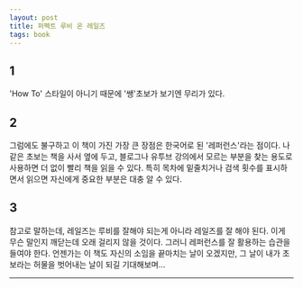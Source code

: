 ```yaml
---
layout: post
title: 퍼펙트 루비 온 레일즈
tags: book
---
```


## 1
'How To' 스타일이 아니기 때문에 '쌩'초보가 보기엔 무리가 있다.

## 2
그럼에도 불구하고 이 책이 가진 가장 큰 장점은 한국어로 된 '레퍼런스'라는 점이다. 나같은 초보는 책을 사서 옆에 두고, 블로그나 유투브 강의에서 모르는 부분을 찾는 용도로 사용하면 더 없이 빨리 책을 읽을 수 있다. 특히 목차에 밑줄치거나 검색 횟수를 표시하면서 읽으면 자신에게 중요한 부분은 대충 알 수 있다.

## 3
참고로 말하는데, 레일즈는 루비를 잘해야 되는게 아니라 레일즈를 잘 해야 된다. 이게 무슨 말인지 깨닫는데 오래 걸리지 않을 것이다. 그러니 레퍼런스를 잘 활용하는 습관을 들여야 한다. 언젠가는 이 책도 자신의 소임을 끝마치는 날이 오겠지만, 그 날이 내가 초보라는 허물을 벗어내는 날이 되길 기대해보며...

----

